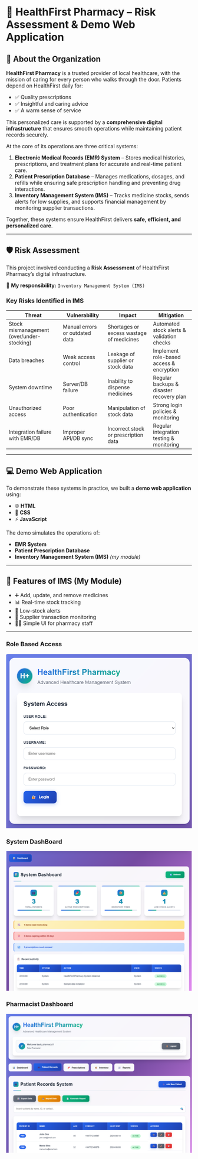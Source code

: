 # 🏥 HealthFirst Pharmacy – Risk Assessment & Demo Web Application  

## 📌 About the Organization  
**HealthFirst Pharmacy** is a trusted provider of local healthcare, with the mission of caring for every person who walks through the door. Patients depend on HealthFirst daily for:  
- ✅ Quality prescriptions  
- ✅ Insightful and caring advice  
- ✅ A warm sense of service  

This personalized care is supported by a **comprehensive digital infrastructure** that ensures smooth operations while maintaining patient records securely.  

At the core of its operations are three critical systems:  
1. **Electronic Medical Records (EMR) System** – Stores medical histories, prescriptions, and treatment plans for accurate and real-time patient care.  
2. **Patient Prescription Database** – Manages medications, dosages, and refills while ensuring safe prescription handling and preventing drug interactions.  
3. **Inventory Management System (IMS)** – Tracks medicine stocks, sends alerts for low supplies, and supports financial management by monitoring supplier transactions.  

Together, these systems ensure HealthFirst delivers **safe, efficient, and personalized care**.  

---

## 🛡️ Risk Assessment  
This project involved conducting a **Risk Assessment** of HealthFirst Pharmacy’s digital infrastructure.  

🔹 **My responsibility:** `Inventory Management System (IMS)`  

### Key Risks Identified in IMS  
| Threat | Vulnerability | Impact | Mitigation |
|--------|--------------|--------|------------|
| Stock mismanagement (over/under-stocking) | Manual errors or outdated data | Shortages or excess wastage of medicines | Automated stock alerts & validation checks |
| Data breaches | Weak access control | Leakage of supplier or stock data | Implement role-based access & encryption |
| System downtime | Server/DB failure | Inability to dispense medicines | Regular backups & disaster recovery plan |
| Unauthorized access | Poor authentication | Manipulation of stock data | Strong login policies & monitoring |
| Integration failure with EMR/DB | Improper API/DB sync | Incorrect stock or prescription data | Regular integration testing & monitoring |

---

## 💻 Demo Web Application  
To demonstrate these systems in practice, we built a **demo web application** using:  
- 🌐 **HTML**  
- 🎨 **CSS**  
- ⚡ **JavaScript**  

The demo simulates the operations of:  
- **EMR System**  
- **Patient Prescription Database**  
- **Inventory Management System (IMS)** *(my module)*  

---

## 🚀 Features of IMS (My Module)  
- ➕ Add, update, and remove medicines  
- 📊 Real-time stock tracking  
- 🔔 Low-stock alerts  
- 📑 Supplier transaction monitoring  
- 👨‍💻 Simple UI for pharmacy staff  

---
 
### Role Based Access
![Role](./Role_Based_Access.png)

### System DashBoard
![Dashboard](./System_Dashboard.png)

### Pharmacist Dashboard
![Pharmacist](./Pharmacist.png)
